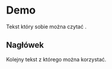 # Demo    

Tekst który sobie można czytać .

## Nagłówek 

Kolejny tekst z którego można korzystać.